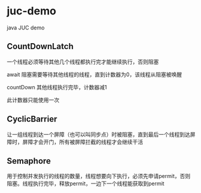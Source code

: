 # juc-demo
java JUC demo

## CountDownLatch
一个线程必须等待其他几个线程都执行完才能继续执行，否则阻塞

await 阻塞需要等待其他线程的线程，直到计数器为0，该线程从阻塞被唤醒

countDown 其他线程执行完毕，计数器减1

此计数器只能使用一次

## CyclicBarrier

让一组线程到达一个屏障（也可以叫同步点）时被阻塞，直到最后一个线程到达屏障时，屏障才会开门，所有被屏障拦截的线程才会继续干活


## Semaphore

用于控制并发执行的线程的数量，线程想要向下执行，必须先申请permit，否则阻塞。线程执行完毕，释放permit，一边下一个线程能获取到permit
